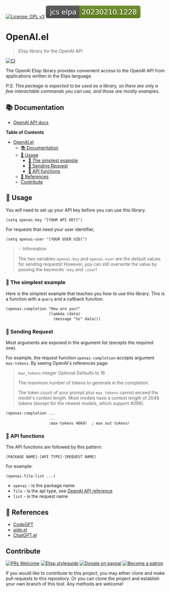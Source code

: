 [![License: GPL v3](https://img.shields.io/badge/License-GPL%20v3-blue.svg)](https://www.gnu.org/licenses/gpl-3.0)
[![JCS-ELPA](https://raw.githubusercontent.com/jcs-emacs/badges/master/elpa/v/openai.svg)](https://jcs-emacs.github.io/jcs-elpa/#/openai)

# OpenAI.el
> Elisp library for the OpenAI API

[![CI](https://github.com/emacs-openai/openai/actions/workflows/test.yml/badge.svg)](https://github.com/emacs-openai/openai/actions/workflows/test.yml)

The OpenAI Elisp library provides convenient access to the OpenAI API from
applications written in the Elips language. 

*P.S. This package is expected to be used as a library, so there are only a few
interactable commands you can use, and those are mostly examples.*

## 📚 Documentation

- [OpenAI API docs](https://beta.openai.com/docs/introduction)

<!-- markdown-toc start - Don't edit this section. Run M-x markdown-toc-refresh-toc -->
**Table of Contents**

- [OpenAI.el](#openaiel)
  - [📚 Documentation](#📚-documentation)
  - [🔨 Usage](#🔨-usage)
    - [🔰 The simplest example](#🔰-the-simplest-example)
    - [📨 Sending Request](#📨-sending-request)
    - [📢 API functions](#📢-api-functions)
  - [🔗 References](#🔗-references)
  - [Contribute](#contribute)

<!-- markdown-toc end -->

## 🔨 Usage

You will need to set up your API key before you can use this library.

```elisp
(setq openai-key "[YOUR API KEY]")
```

For requests that need your user identifier,

```elisp
(setq openai-user "[YOUR USER UID]")
```

> 💡 Information
>
> The two variables `openai-key` and `openai-user` are the default values for
> sending requests! However, you can still overwrite the value by passing the
> keywords `:key` and `:user`!

### 🔰 The simplest example

Here is the simplest example that teaches you how to use this library. This is 
a function with a `query` and a callback function.

```elisp
(openai-completion "How are you?"
                   (lambda (data)
                     (message "%s" data)))
```

### 📨 Sending Request

Most arguments are exposed in the argument list (excepts the required one).

For example, the request function `openai-completion` accepts argument
`max-tokens`. By seeing OpenAI's references page:

> `max_tokens`  integer  Optional  Defaults to 16
>
> The maximum number of tokens to generate in the completion.
>
> The token count of your prompt plus `max_tokens` cannot exceed the model's
> context length. Most models have a context length of 2048 tokens (except for
> the newest models, which support 4096).

```elisp
(openai-completion ...
                   ...
                   :max-tokens 4069)  ; max out tokens!
```

### 📢 API functions

The API functions are followed by this pattern:

```
[PACKAGE NAME]-[API TYPE]-[REQUEST NAME]
```

For example:

```elisp
(openai-file-list ...)
```

- `openai` - is the package name
- `file` - is the api type, see [OpenAI API reference](https://platform.openai.com/docs/api-reference/introduction)
- `list` - is the request name

## 🔗 References

- [CodeGPT](https://marketplace.visualstudio.com/items?itemName=timkmecl.codegpt3)
- [aide.el](https://github.com/junjizhi/aide.el)
- [ChatGPT.el](https://github.com/joshcho/ChatGPT.el)

## Contribute

[![PRs Welcome](https://img.shields.io/badge/PRs-welcome-brightgreen.svg)](http://makeapullrequest.com)
[![Elisp styleguide](https://img.shields.io/badge/elisp-style%20guide-purple)](https://github.com/bbatsov/emacs-lisp-style-guide)
[![Donate on paypal](https://img.shields.io/badge/paypal-donate-1?logo=paypal&color=blue)](https://www.paypal.me/jcs090218)
[![Become a patron](https://img.shields.io/badge/patreon-become%20a%20patron-orange.svg?logo=patreon)](https://www.patreon.com/jcs090218)

If you would like to contribute to this project, you may either
clone and make pull requests to this repository. Or you can
clone the project and establish your own branch of this tool.
Any methods are welcome!


